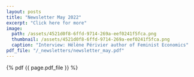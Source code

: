 ```yaml
---
layout: posts
title: "Newsletter May 2022"
excerpt: "Click here for more"
image: 
  path: /assets/4521d0f8-6ffd-9714-269a-eef0241f5fca.png
  thumbnail: /assets/4521d0f8-6ffd-9714-269a-eef0241f5fca.png
  caption: "Interview: Hélène Périvier author of Feminist Economics"
pdf_file: "/_newsletters/newsletter_may.pdf"  
---
```


<object data="{{ site.url }}{{ site.baseurl }}/_newsletters/newsletter_may.pdf" width="1000" height="1000" type="application/pdf"></object>



{% pdf {{ page.pdf_file }} %}
